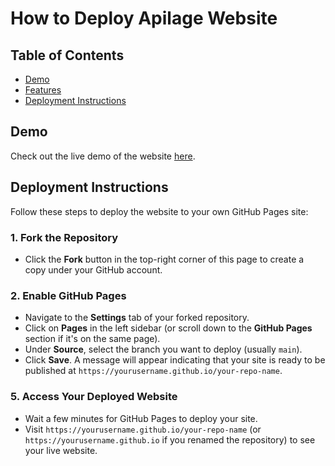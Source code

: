 # How to Deploy Apilage Website

## Table of Contents

- [Demo](#demo)
- [Features](#features)
- [Deployment Instructions](#deployment-instructions)

## Demo

Check out the live demo of the website [here](https://meeranh.com).

## Deployment Instructions

Follow these steps to deploy the website to your own GitHub Pages site:

### 1. Fork the Repository

- Click the **Fork** button in the top-right corner of this page to create a copy under your GitHub account.

### 2. Enable GitHub Pages

- Navigate to the **Settings** tab of your forked repository.
- Click on **Pages** in the left sidebar (or scroll down to the **GitHub Pages** section if it's on the same page).
- Under **Source**, select the branch you want to deploy (usually `main`).
- Click **Save**. A message will appear indicating that your site is ready to be published at `https://yourusername.github.io/your-repo-name`.

### 5. Access Your Deployed Website

- Wait a few minutes for GitHub Pages to deploy your site.
- Visit `https://yourusername.github.io/your-repo-name` (or `https://yourusername.github.io` if you renamed the repository) to see your live website.
